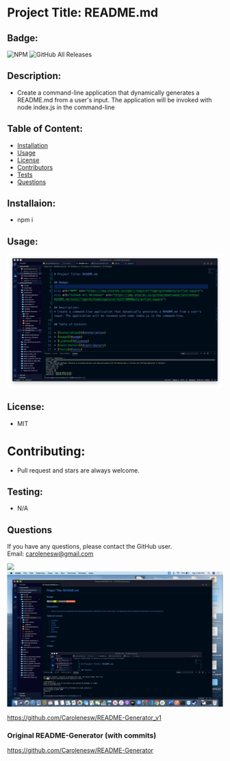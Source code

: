 
# Project Title: README.md

## Badge: 

<img alt="NPM" src="https://img.shields.io/npm/l/inquirer?logo=github&style=flat-square"> <img alt="GitHub All Releases" src="https://img.shields.io/github/downloads/carolenesw/README.md/total?logo=Github&logoColor=%23ff0000&style=flat-square">

## Description: 
* Create a command-line application that dynamically generates a README.md from a user's input. The application will be invoked with node index.js in the command-line
## Table of Content: 

* [Installation](#installation)  
* [Usage](#usage)
* [License](#license)
* [Contributors](#contributors)
* [Tests](#tests)
* [Questions](#questions)

## Installaion:
* npm i
## Usage: 
<img src="asset/image/readme2.png">

## License: 
* MIT
# Contributing: 
* Pull request and stars are always welcome.
## Testing: 
* N/A
## Questions
If you have any questions, please contact the GitHub user.   
Email: carolenesw@gmail.com

<img src="https://avatars2.githubusercontent.com/u/55069434?v=4">  

<img src="asset/image/readme_img1.png">

https://github.com/Carolenesw/README-Generator_v1

### Original README-Generator (with commits)
https://github.com/Carolenesw/README-Generator
